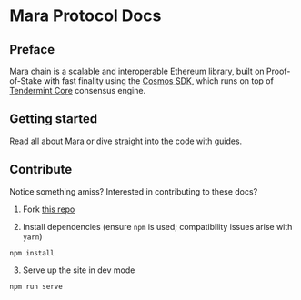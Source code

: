 # Mara Protocol Docs

## Preface

Mara chain is a scalable and interoperable Ethereum library, built on Proof-of-Stake with fast finality using the [Cosmos SDK](https://github.com/cosmos/cosmos-sdk/), which runs on top of [Tendermint Core](https://github.com/tendermint/tendermint) consensus engine.

## Getting started

Read all about Mara or dive straight into the code with guides.

## Contribute

Notice something amiss? Interested in contributing to these docs?

1. Fork [this repo](https://github.com/mara-labs/mara-chain)

2. Install dependencies (ensure `npm` is used; compatibility issues arise with `yarn`)

```
npm install
```

3. Serve up the site in dev mode

```
npm run serve
```

